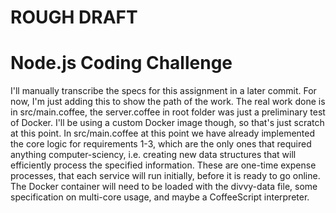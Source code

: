 # ROUGH DRAFT

# Node.js Coding Challenge


I'll manually transcribe the specs for this assignment in a later commit.  For now, I'm just adding this to show the path of the work.  The real work done is in src/main.coffee, the server.coffee in root folder was just a preliminary test of Docker.  I'll be using a custom Docker image though, so that's just scratch at this point.  In src/main.coffee at this point we have already implemented the core logic for requirements 1-3, which are the only ones that required anything computer-sciency, i.e. creating new data structures that will efficiently process the specified information.  These are one-time expense processes, that each service will run initially, before it is ready to go online.  The Docker container will need to be loaded with the divvy-data file, some specification on multi-core usage, and maybe a CoffeeScript interpreter.
